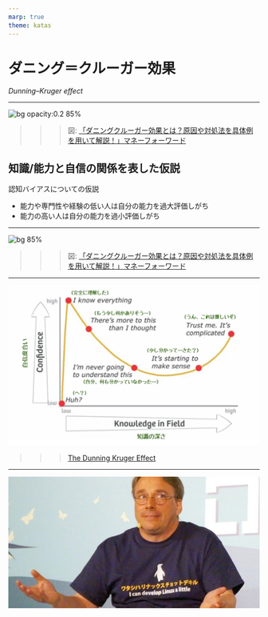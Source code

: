 ```yaml
---
marp: true
theme: katas
---
```

<!-- 
size: 16:9
paginate: true
-->
<!-- header: 勉強会#-->

# ダニング＝クルーガー効果

_Dunning–Kruger effect_

---

![bg opacity:0.2 85%](https://biz.moneyforward.com/payroll/basic/wp-content/uploads/2023/08/image1.jpg)

>>> 図: [「ダニングクルーガー効果とは？原因や対処法を具体例を用いて解説！」マネーフォーワード](https://biz.moneyforward.com/payroll/basic/63123/)

## 知識/能力と自信の関係を表した仮説

認知バイアスについての仮説

* 能力や専門性や経験の低い人は自分の能力を過大評価しがち
* 能力の高い人は自分の能力を過小評価しがち

<!-- 1999年に発表。 -->

---

![bg 85%](https://biz.moneyforward.com/payroll/basic/wp-content/uploads/2023/08/image1.jpg)

>>> 図: [「ダニングクルーガー効果とは？原因や対処法を具体例を用いて解説！」マネーフォーワード](https://biz.moneyforward.com/payroll/basic/63123/)

<!-- 2005年のダニングの自著「Self-insight」で「あなたが無能なら、あなたは自分が無能であることを知ることはできない。正しい答えを生み出すために必要なスキルは、正解が何であるかを認識するために必要なスキルと同じである。」 -->

---

![bg 75%](./assets/dunning-kruger.jpg)

>>> [The Dunning Kruger Effect](https://dev.to/theiyd/the-dunning-kruger-effect-3cj2)

<!-- 一方で、『インポスター症候群』という言葉もある。インポスターは「詐欺師」や「偽物」といった意味。
インポスター症候群(impostor syndrome)とは、自分を肯定することができないため、周りから称賛されても、それを受け入れることができず、詐欺師のように周りを「騙している」という感覚に陥ってしまう心理傾向のこと。
「自分に自信が持てない……」「周りから期待されることが息苦しい……」「本当はたいした人間でないと、いつ悟られるか不安……」などなど -->
<!-- 
1　現在に集中して、未来を心配しすぎない
2　自分にも他人にも完璧を求めない
3　自分より優秀だと思う人の中に身を置く
4　褒められたら否定せず受け止める
 -->
---

![bg](./assets/linus_torvalds.jpg)